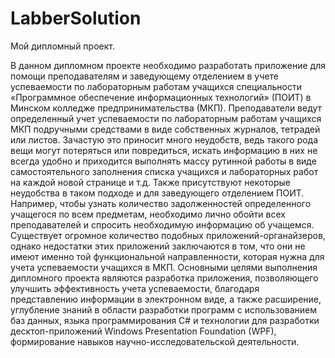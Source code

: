 # LabberSolution
Мой дипломный проект.

В данном дипломном проекте необходимо разработать приложение для помощи преподавателям и заведующему отделением в учете успеваемости по лабораторным работам учащихся специальности «Программное обеспечение информационных технологий» (ПОИТ) в Минском колледже предпринимательства (МКП).
Преподаватели ведут определенный учет успеваемости по лабораторным работам учащихся МКП подручными средствами в виде собственных журналов, тетрадей или листов. Зачастую это приносит много неудобств, ведь такого рода вещи могут потеряться или повредиться, искать информацию в них не всегда удобно и приходится выполнять массу рутинной работы в виде самостоятельного заполнения списка учащихся и лабораторных работ на каждой новой странице и т.д.
Также присутствуют некоторые неудобства в таком подходе и для заведующего отделением ПОИТ. Например, чтобы узнать количество задолженностей определенного учащегося по всем предметам, необходимо лично обойти всех преподавателей и спросить необходимую информацию об учащемся.
Существует огромное количество подобных приложений-органайзеров, однако недостатки этих приложений заключаются в том, что они не имеют именно той функциональной направленности, которая нужна для учета успеваемости учащихся в МКП.
Основными целями выполнения дипломного проекта являются разработка приложения, позволяющего улучшить эффективность учета успеваемости, благодаря представлению информации в электронном виде, а также расширение, углубление знаний в области разработки программ с использованием баз данных, языка программирования C# и технологии для разработки десктоп-приложений Windows Presentation Foundation (WPF), формирование навыков научно-исследовательской деятельности.
